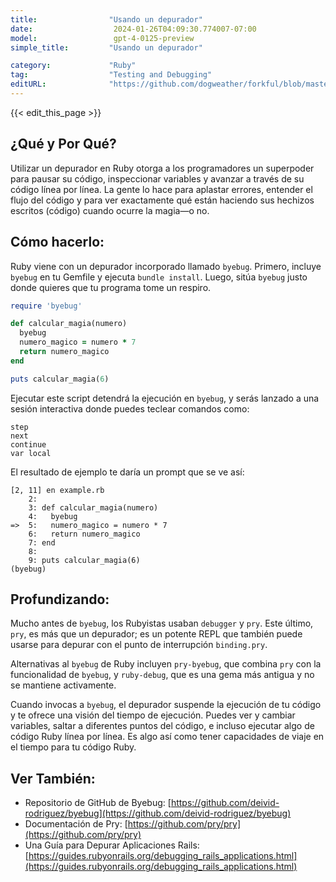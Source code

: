 ```yaml
---
title:                "Usando un depurador"
date:                  2024-01-26T04:09:30.774007-07:00
model:                 gpt-4-0125-preview
simple_title:         "Usando un depurador"

category:             "Ruby"
tag:                  "Testing and Debugging"
editURL:              "https://github.com/dogweather/forkful/blob/master/content/es/ruby/using-a-debugger.md"
---
```


{{< edit_this_page >}}

## ¿Qué y Por Qué?

Utilizar un depurador en Ruby otorga a los programadores un superpoder para pausar su código, inspeccionar variables y avanzar a través de su código línea por línea. La gente lo hace para aplastar errores, entender el flujo del código y para ver exactamente qué están haciendo sus hechizos escritos (código) cuando ocurre la magia—o no.

## Cómo hacerlo:

Ruby viene con un depurador incorporado llamado `byebug`. Primero, incluye `byebug` en tu Gemfile y ejecuta `bundle install`. Luego, sitúa `byebug` justo donde quieres que tu programa tome un respiro.

```Ruby
require 'byebug'

def calcular_magia(numero)
  byebug
  numero_magico = numero * 7
  return numero_magico
end

puts calcular_magia(6)
```

Ejecutar este script detendrá la ejecución en `byebug`, y serás lanzado a una sesión interactiva donde puedes teclear comandos como:

```
step
next
continue
var local
```

El resultado de ejemplo te daría un prompt que se ve así:

```
[2, 11] en example.rb
    2: 
    3: def calcular_magia(numero)
    4:   byebug
=>  5:   numero_magico = numero * 7
    6:   return numero_magico
    7: end
    8: 
    9: puts calcular_magia(6)
(byebug)
```

## Profundizando:

Mucho antes de `byebug`, los Rubyistas usaban `debugger` y `pry`. Este último, `pry`, es más que un depurador; es un potente REPL que también puede usarse para depurar con el punto de interrupción `binding.pry`.

Alternativas al `byebug` de Ruby incluyen `pry-byebug`, que combina `pry` con la funcionalidad de `byebug`, y `ruby-debug`, que es una gema más antigua y no se mantiene activamente.

Cuando invocas a `byebug`, el depurador suspende la ejecución de tu código y te ofrece una visión del tiempo de ejecución. Puedes ver y cambiar variables, saltar a diferentes puntos del código, e incluso ejecutar algo de código Ruby línea por línea. Es algo así como tener capacidades de viaje en el tiempo para tu código Ruby.

## Ver También:

- Repositorio de GitHub de Byebug: [https://github.com/deivid-rodriguez/byebug](https://github.com/deivid-rodriguez/byebug)
- Documentación de Pry: [https://github.com/pry/pry](https://github.com/pry/pry)
- Una Guía para Depurar Aplicaciones Rails: [https://guides.rubyonrails.org/debugging_rails_applications.html](https://guides.rubyonrails.org/debugging_rails_applications.html)

